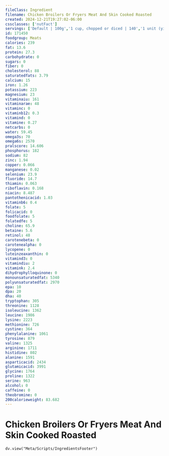 ```yaml
---
fileClass: Ingredient
filename: Chicken Broilers Or Fryers Meat And Skin Cooked Roasted
created: 2024-12-21T19:27:02-06:00
cssclasses: ['nutFact']
servings: ['Default | 100g','1 cup, chopped or diced | 140','1 unit (yield from 1 lb ready-to-cook chicken) | 178','1/2 chicken, bone removed | 299']
id: 171450
foodgroup: Meats
calories: 239
fat: 13.6
protein: 27.3
carbohydrate: 0
sugars: 0
fiber: 0
cholesterol: 88
saturatedfats: 3.79
calcium: 15
iron: 1.26
potassium: 223
magnesium: 23
vitaminaiu: 161
vitaminarae: 48
vitaminc: 0
vitaminb12: 0.3
vitamind: 0
vitamine: 0.27
netcarbs: 0
water: 59.45
omega3s: 70
omega6s: 2570
pralscore: 14.606
phosphorus: 182
sodium: 82
zinc: 1.94
copper: 0.066
manganese: 0.02
selenium: 23.9
fluoride: 14.7
thiamin: 0.063
riboflavin: 0.168
niacin: 8.487
pantothenicacid: 1.03
vitaminb6: 0.4
folate: 5
folicacid: 0
foodfolate: 5
folatedfe: 5
choline: 65.9
betaine: 5.6
retinol: 48
carotenebeta: 0
carotenealpha: 0
lycopene: 0
luteinzeaxanthin: 0
vitamind3: 0
vitamindiu: 2
vitamink: 2.4
dihydrophylloquinone: 0
monounsaturatedfat: 5340
polyunsaturatedfat: 2970
epa: 10
dpa: 20
dha: 40
tryptophan: 305
threonine: 1128
isoleucine: 1362
leucine: 1986
lysine: 2223
methionine: 726
cystine: 364
phenylalanine: 1061
tyrosine: 879
valine: 1325
arginine: 1711
histidine: 802
alanine: 1591
asparticacid: 2434
glutamicacid: 3991
glycine: 1764
proline: 1322
serine: 963
alcohol: 0
caffeine: 0
theobromine: 0
200calorieweight: 83.682
---
```


# Chicken Broilers Or Fryers Meat And Skin Cooked Roasted

```dataviewjs
dv.view("Meta/Scripts/IngredientsFooter")
```